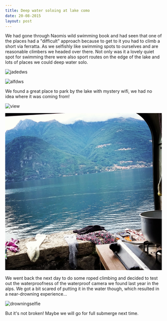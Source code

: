 ```yaml
---
title: Deep water soloing at lake como
date: 20-08-2015
layout: post
---
```


We had gone through Naomis wild swimming book and had seen that one of the places had a "difficult" approach because to get to it you had to climb a short via ferratta. As we selfishly like swimming spots to ourselves and are reasonable climbers we headed over there. Not only was it a lovely quiet spot for swimming there were also sport routes on the edge of the lake and lots of places we could deep water solo.

![jadedws](/assets/images/wildswimmingatcomo/P1090733.JPG)

![alfdws](/assets/images/wildswimmingatcomo/P1090738.JPG)

We found a great place to park by the lake with mystery wifi, we had no idea where it was coming from!

![view](/assets/images/wildswimmingatcomo/P1090809.JPG)

![view2](/assets/images/wildswimmingatcomo/IMG_20150817_205749.jpg)

We went back the next day to do some roped climbing and decided to test out the waterproofness of the waterproof camera we found last year in the alps. We got a bit scared of putting it in the water though, which resulted in a near-drowning experience...

![drowningselfie](/assets/images/wildswimmingatcomo/P1090797.JPG)

But it's not broken! Maybe we will go for full submerge next time.
